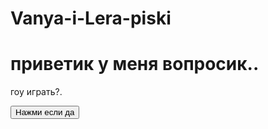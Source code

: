 # Vanya-i-Lera-piski
<!DOCTYPE html>
<html lang="ru">
<head>
    <meta charset="UTF-8">
    <meta name="viewport" content="width=device-width, initial-scale=1.0">
    <title>Лера и Ваня пис.. хех</title>
</head>
<body>
    <h1>приветик у меня вопросик..</h1>
    <p>гоу играть?.</p>
    <button onclick="alert('молодец!')">Нажми если да</button>
</body>
</html>
